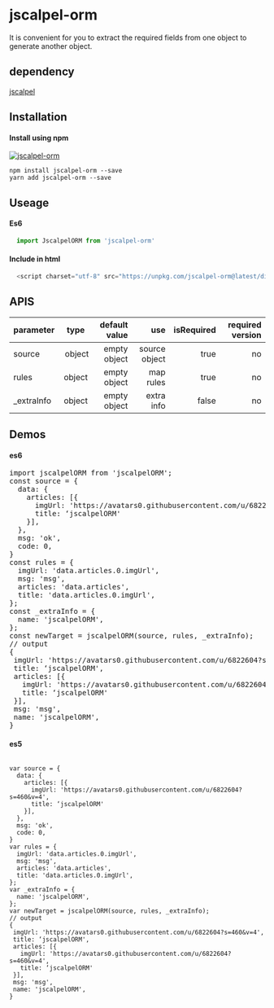 # jscalpel-orm
It is convenient for you to extract the required fields from one object to generate another object.
## dependency
[jscalpel](http://www.github.com/ihtml5/jscalpel)
## Installation

#### Install using npm 
[![jscalpel-orm](https://nodei.co/npm/jscalpel-orm.png)](https://npmjs.org/package/jscalpel-orm)
``` 
npm install jscalpel-orm --save
yarn add jscalpel-orm --save
```

## Useage

#### Es6
```javascript
  import JscalpelORM from 'jscalpel-orm'
```
#### Include in html
```javascript
  <script charset="utf-8" src="https://unpkg.com/jscalpel-orm@latest/dist/index.js"></script>
```
## APIS
| parameter	| type|	default value |	use|	isRequired	| required version   |
|----------|:-------------:|------:|------:|------:|------:|
| source |  object | empty object | source object | true | no |
| rules |    object   |   empty object | map rules |true |no |
| _extraInfo | object |   empty object | extra info |false |no |

## Demos

#### es6
<pre>
import jscalpelORM from 'jscalpelORM';
const source = {
  data: {
    articles: [{
      imgUrl: 'https://avatars0.githubusercontent.com/u/6822604?s=460&v=4',
      title: ‘jscalpelORM'
    }],
  },
  msg: 'ok',
  code: 0,
}
const rules = {
  imgUrl: 'data.articles.0.imgUrl',
  msg: 'msg',
  articles: 'data.articles',
  title: 'data.articles.0.imgUrl',
};
const _extraInfo = {
  name: 'jscalpelORM',
};
const newTarget = jscalpelORM(source, rules, _extraInfo);
// output
{
 imgUrl: 'https://avatars0.githubusercontent.com/u/6822604?s=460&v=4',
 title: ‘jscalpelORM',
 articles: [{
   imgUrl: 'https://avatars0.githubusercontent.com/u/6822604?s=460&v=4',
   title: ‘jscalpelORM'
 }],
 msg: 'msg',
 name: 'jscalpelORM',
}
</pre>
#### es5
<code>
var source = {
  data: {
    articles: [{
      imgUrl: 'https://avatars0.githubusercontent.com/u/6822604?s=460&v=4',
      title: ‘jscalpelORM'
    }],
  },
  msg: 'ok',
  code: 0,
}
var rules = {
  imgUrl: 'data.articles.0.imgUrl',
  msg: 'msg',
  articles: 'data.articles',
  title: 'data.articles.0.imgUrl',
};
var _extraInfo = {
  name: 'jscalpelORM',
};
var newTarget = jscalpelORM(source, rules, _extraInfo);
// output
{
 imgUrl: 'https://avatars0.githubusercontent.com/u/6822604?s=460&v=4',
 title: ‘jscalpelORM',
 articles: [{
   imgUrl: 'https://avatars0.githubusercontent.com/u/6822604?s=460&v=4',
   title: ‘jscalpelORM'
 }],
 msg: 'msg',
 name: 'jscalpelORM',
}
</code>
